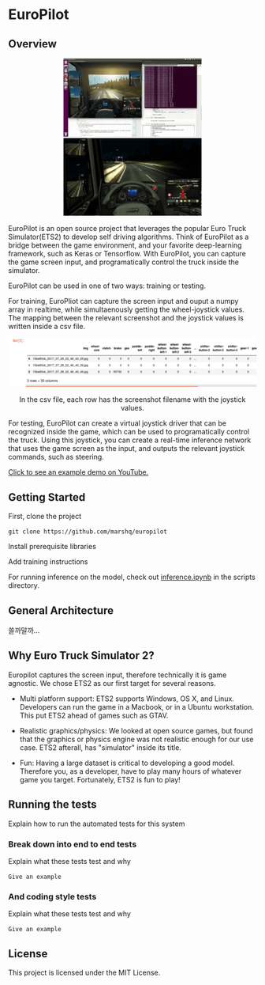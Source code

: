 # EuroPilot

## Overview
<div align = 'center'>
	<img src = 'examples/day.gif' width='280'>
	<img src = 'examples/night.gif' width='280'>
</div>

EuroPilot is an open source project that leverages the popular Euro Truck Simulator(ETS2) to develop self driving algorithms. Think of EuroPilot as a bridge between the game environment, and your favorite deep-learning framework, such as Keras or Tensorflow. With EuroPilot, you can capture the game screen input, and programatically control the truck inside the simulator. 

EuroPilot can be used in one of two ways: training or testing. 

For training, EuroPliot can capture the screen input and ouput a numpy array in realtime, while simultaenously getting the wheel-joystick values. The mapping between the relevant screenshot and the joystick values is written inside a csv file.
<div align = 'center'>
	<img src = 'examples/example_csv.png'>
</div>
<p align = 'center'>
In the csv file, each row has the screenshot filename with the joystick values. 
</p>

For testing, EuroPilot can create a virtual joystick driver that can be recognized inside the game, which can be used to programatically control the truck. Using this joystick, you can create a real-time inference network that uses the game screen as the input, and outputs the relevant joystick commands, such as steering. 

[Click to see an example demo on YouTube.](https://www.youtube.com/watch?v=n2pPR3WLaxI)

## Getting Started

First, clone the project

```
git clone https://github.com/marshq/europilot
```

Install prerequisite libraries

Add training instructions

For running inference on the model, check out [inference.ipynb](scripts/inference.ipynb) in the scripts directory.

## General Architecture

쓸까말까...

## Why Euro Truck Simulator 2?

Europilot captures the screen input, therefore technically it is game agnostic. We chose ETS2 as our first target for several reasons.

* Multi platform support: ETS2 supports Windows, OS X, and Linux. Developers can run the game in a Macbook, or in a Ubuntu workstation. This put ETS2 ahead of games such as GTAV.


* Realistic graphics/physics: We looked at open source games, but found that the graphics or physics engine was not realistic enough for our use case. ETS2 afterall, has "simulator" inside its title.


* Fun: Having a large dataset is critical to developing a good model. Therefore you, as a developer, have to play many hours of whatever game you target. Fortunately, ETS2 is fun to play!


## Running the tests

Explain how to run the automated tests for this system

### Break down into end to end tests

Explain what these tests test and why

```
Give an example
```

### And coding style tests

Explain what these tests test and why

```
Give an example
```

## License

This project is licensed under the MIT License.